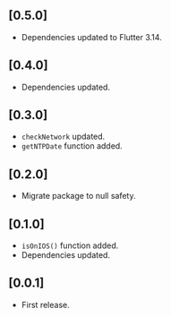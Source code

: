 ## [0.5.0]

- Dependencies updated to Flutter 3.14.

## [0.4.0]

- Dependencies updated.

## [0.3.0]

- `checkNetwork` updated.
- `getNTPDate` function added.

## [0.2.0]

- Migrate package to null safety.

## [0.1.0]

- `isOnIOS()` function added.
- Dependencies updated.

## [0.0.1]

- First release.
